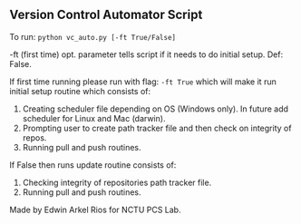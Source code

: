 ## Version Control Automator Script
To run: `python vc_auto.py [-ft True/False]`

-ft (first time) opt. parameter tells script if  it needs to do initial setup. Def: False.

If first time running please run with flag: `-ft True` 
which will make it run initial setup routine which consists of:
1) Creating scheduler file depending on OS (Windows only). In future add scheduler for Linux and Mac (darwin).
2) Prompting user to create path tracker file and then check on integrity of repos.
3) Running pull and push routines.

If False then runs update routine consists of: 
1) Checking integrity of repositories path tracker file.
2) Running pull and push routines.

Made by Edwin Arkel Rios for NCTU PCS Lab.
